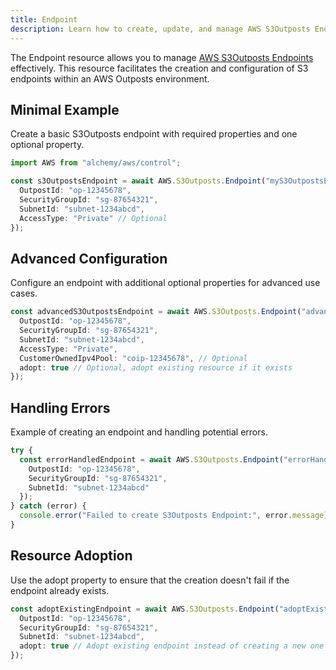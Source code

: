 ```yaml
---
title: Endpoint
description: Learn how to create, update, and manage AWS S3Outposts Endpoints using Alchemy Cloud Control.
---
```



The Endpoint resource allows you to manage [AWS S3Outposts Endpoints](https://docs.aws.amazon.com/s3outposts/latest/userguide/) effectively. This resource facilitates the creation and configuration of S3 endpoints within an AWS Outposts environment.

## Minimal Example

Create a basic S3Outposts endpoint with required properties and one optional property.

```ts
import AWS from "alchemy/aws/control";

const s3OutpostsEndpoint = await AWS.S3Outposts.Endpoint("myS3OutpostsEndpoint", {
  OutpostId: "op-12345678",
  SecurityGroupId: "sg-87654321",
  SubnetId: "subnet-1234abcd",
  AccessType: "Private" // Optional
});
```

## Advanced Configuration

Configure an endpoint with additional optional properties for advanced use cases.

```ts
const advancedS3OutpostsEndpoint = await AWS.S3Outposts.Endpoint("advancedS3OutpostsEndpoint", {
  OutpostId: "op-12345678",
  SecurityGroupId: "sg-87654321",
  SubnetId: "subnet-1234abcd",
  AccessType: "Private",
  CustomerOwnedIpv4Pool: "coip-12345678", // Optional
  adopt: true // Optional, adopt existing resource if it exists
});
```

## Handling Errors

Example of creating an endpoint and handling potential errors.

```ts
try {
  const errorHandledEndpoint = await AWS.S3Outposts.Endpoint("errorHandledEndpoint", {
    OutpostId: "op-12345678",
    SecurityGroupId: "sg-87654321",
    SubnetId: "subnet-1234abcd"
  });
} catch (error) {
  console.error("Failed to create S3Outposts Endpoint:", error.message);
}
```

## Resource Adoption

Use the adopt property to ensure that the creation doesn't fail if the endpoint already exists.

```ts
const adoptExistingEndpoint = await AWS.S3Outposts.Endpoint("adoptExistingEndpoint", {
  OutpostId: "op-12345678",
  SecurityGroupId: "sg-87654321",
  SubnetId: "subnet-1234abcd",
  adopt: true // Adopt existing endpoint instead of creating a new one
});
```
